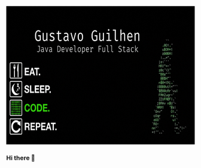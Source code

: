 
<img src="https://github.com/GUSTAVO-GUILHEN/GUSTAVO-GUILHEN/raw/main/gif.gif" height="370" width="970"/>

### Hi there 👋



















<!--
**GUSTAVO-GUILHEN/GUSTAVO-GUILHEN** is a ✨ _special_ ✨ repository because its `README.md` (this file) appears on your GitHub profile.

Here are some ideas to get you started:

- 🔭 I’m currently working on ...
- 🌱 I’m currently learning ...
- 👯 I’m looking to collaborate on ...
- 🤔 I’m looking for help with ...
- 💬 Ask me about ...
- 📫 How to reach me: ...
- 😄 Pronouns: ...
- ⚡ Fun fact: ...
-->
